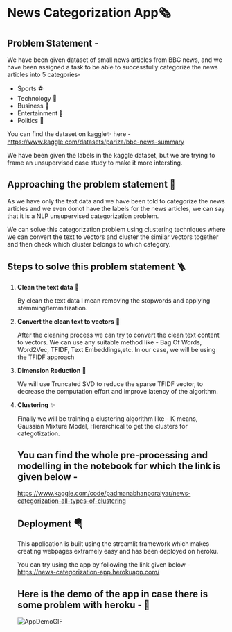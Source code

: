 # News Categorization App🗞️

<h2>Problem Statement - </h2>

We have been given dataset of small news articles from BBC news, and we have been assigned a task to be able to successfully categorize the news articles into 5 categories- 

<ul>
<li> Sports ⚽</li>
<li> Technology 🤖</li>
<li> Business 💸</li>
<li> Entertainment 🎥</li>
<li> Politics 👑</li>
</ul>

You can find the dataset on kaggle✨ here - https://www.kaggle.com/datasets/pariza/bbc-news-summary

We have been given the labels in the kaggle dataset, but we are trying to frame an unsupervised case study to make it more intersting.

<h2> Approaching the problem statement 🚀</h2>

As we have only the text data and we have been told to categorize the news articles and we even donot have the labels for the news articles, we can say that it is a NLP
unsupervised categorization problem.

We can solve this categorization problem using clustering techniques where we can convert the text to vectors and cluster the similar vectors together and then check
which cluster belongs to which category.

<h2> Steps to solve this problem statement 🪜</h2>
<ol>
<li> <b>Clean the text data</b> 🧹</li>

By clean the text data I mean removing the stopwords and applying stemming/lemmitization.

<li> <b>Convert the clean text to vectors</b> 🔢</li>

After the cleaning process we can try to convert the clean text content to vectors. We can use any suitable method like - Bag Of Words, Word2Vec, TFIDF, Text Embeddings,etc.
In our case, we will be using the TFIDF approach


<li> <b>Dimension Reduction</b> 🥤</li>

We will use Truncated SVD to reduce the sparse TFIDF vector, to decrease the computation effort and improve latency of the algorithm.

<li> <b>Clustering</b> ✨</li>

Finally we will be training a clustering algorithm like - K-means, Gaussian Mixture Model, Hierarchical to get the clusters for categotization.

<h2> You can find the whole pre-processing and modelling in the notebook for which the link is given below - </h2>

https://www.kaggle.com/code/padmanabhanporaiyar/news-categorization-all-types-of-clustering

<h2> Deployment 🪂</h2>

This application is built using the streamlit framework which makes creating webpages extramely easy and has been deployed on heroku.

You can try using the app by following the link given below - 
https://news-categorization-app.herokuapp.com/

<h2> Here is the demo of the app in case there is some problem with heroku - 💼</h2>

![AppDemoGIF](https://user-images.githubusercontent.com/73405735/177489875-b893f661-14c7-4673-afbe-df412a422f1d.gif)
